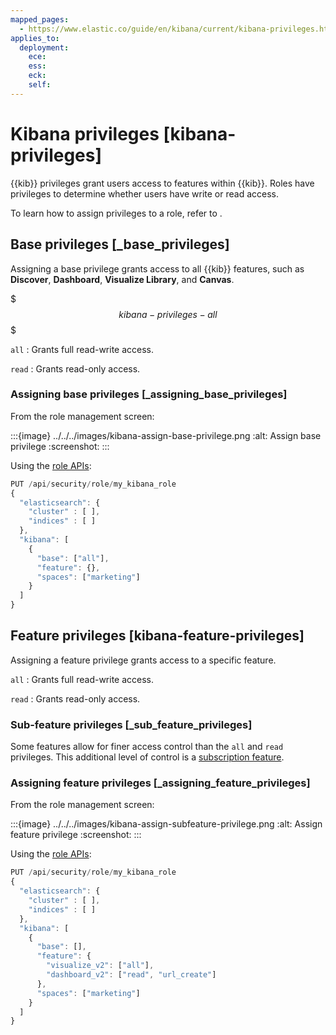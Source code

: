 ```yaml
---
mapped_pages:
  - https://www.elastic.co/guide/en/kibana/current/kibana-privileges.html
applies_to:
  deployment:
    ece:
    ess:
    eck:
    self:
---
```


# Kibana privileges [kibana-privileges]

{{kib}} privileges grant users access to features within {{kib}}. Roles have privileges to determine whether users have write or read access.

To learn how to assign privileges to a role, refer to [](/deploy-manage/users-roles/cluster-or-deployment-auth/defining-roles.md).

## Base privileges [_base_privileges]

Assigning a base privilege grants access to all {{kib}} features, such as **Discover**, **Dashboard**, **Visualize Library**, and **Canvas**.

$$$kibana-privileges-all$$$

`all`
:   Grants full read-write access.

`read`
:   Grants read-only access.

### Assigning base privileges [_assigning_base_privileges]

From the role management screen:

:::{image} ../../../images/kibana-assign-base-privilege.png
:alt: Assign base privilege
:screenshot:
:::

Using the [role APIs](https://www.elastic.co/docs/api/doc/kibana/group/endpoint-roles):

```js
PUT /api/security/role/my_kibana_role
{
  "elasticsearch": {
    "cluster" : [ ],
    "indices" : [ ]
  },
  "kibana": [
    {
      "base": ["all"],
      "feature": {},
      "spaces": ["marketing"]
    }
  ]
}
```



## Feature privileges [kibana-feature-privileges]

Assigning a feature privilege grants access to a specific feature.

`all`
:   Grants full read-write access.

`read`
:   Grants read-only access.

### Sub-feature privileges [_sub_feature_privileges]

Some features allow for finer access control than the `all` and `read` privileges. This additional level of control is a [subscription feature](https://www.elastic.co/subscriptions).


### Assigning feature privileges [_assigning_feature_privileges]

From the role management screen:

:::{image} ../../../images/kibana-assign-subfeature-privilege.png
:alt: Assign feature privilege
:screenshot:
:::

Using the [role APIs](https://www.elastic.co/docs/api/doc/kibana/group/endpoint-roles):

```js
PUT /api/security/role/my_kibana_role
{
  "elasticsearch": {
    "cluster" : [ ],
    "indices" : [ ]
  },
  "kibana": [
    {
      "base": [],
      "feature": {
        "visualize_v2": ["all"],
        "dashboard_v2": ["read", "url_create"]
      },
      "spaces": ["marketing"]
    }
  ]
}
```



